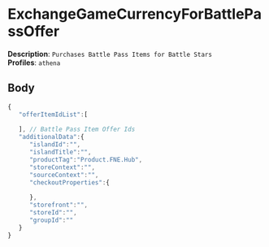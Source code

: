 # ExchangeGameCurrencyForBattlePassOffer

**Description**: `Purchases Battle Pass Items for Battle Stars` \
**Profiles**: `athena`

## Body

```js
{
   "offerItemIdList":[
      
   ], // Battle Pass Item Offer Ids
   "additionalData":{
      "islandId":"",
      "islandTitle":"",
      "productTag":"Product.FNE.Hub",
      "storeContext":"",
      "sourceContext":"",
      "checkoutProperties":{
         
      },
      "storefront":"",
      "storeId":"",
      "groupId":""
   }
}
```

